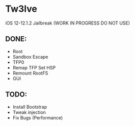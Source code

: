 # Tw3lve
iOS 12-12.1.2 Jailbreak (WORK IN PROGRESS DO NOT USE)



## DONE:
* Root     
* Sandbox Escape    
* TFP0      
* Remap TFP Set HSP      
* Remount RootFS
* GUI

## TODO:
* Install Bootstrap
* Tweak injection
* Fix Bugs (Performance)    

